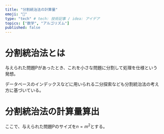 ```yaml
---
title: "分割統治法の計算量"
emoji: "🐷"
type: "tech" # tech: 技術記事 / idea: アイデア
topics: ["数学", "アルゴリズム"]
published: false
---
```


# 分割統治法とは

与えられた問題Pがあったとき、これを小さな問題に分割して処理を仕様という発想。

データベースのインデックスなどに用いられる二分探索なども分割統治法の考え方に基づいている。

# 分割統治法の計算量算出

ここで、与えられた問題Pのサイズを$n = m^2$とする。